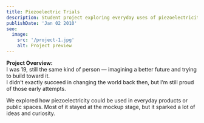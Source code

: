 ```yaml
---
title: Piezoelectric Trials
description: Student project exploring everyday uses of piezoelectricity
publishDate: 'Jan 02 2010'
seo:
  image:
    src: '/project-1.jpg'
    alt: Project preview
---
```


**Project Overview:**  
I was 19, still the same kind of person — imagining a better future and trying to build toward it.  
I didn’t exactly succeed in changing the world back then, but I’m still proud of those early attempts.

We explored how piezoelectricity could be used in everyday products or public spaces. Most of it stayed at the mockup stage, but it sparked a lot of ideas and curiosity.
